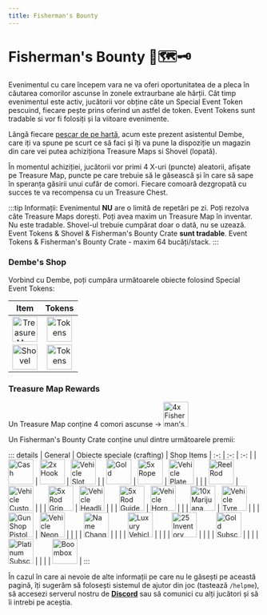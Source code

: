 ```yaml
---
title: Fisherman's Bounty 
---
```


# Fisherman's Bounty 🎣🗺️🗝️  

Evenimentul cu care începem vara ne va oferi oportunitatea de a pleca în căutarea comorilor ascunse în zonele extraurbane ale hărții. Cât timp evenimentul este activ, jucătorii vor obține câte un Special Event Token pescuind, fiecare pește prins oferind un astfel de token. Event Tokens sunt tradable si vor fi folosiți și la viitoare evenimente.

Lângă fiecare [pescar de pe hartă](../jobs/fisherman.md), acum este prezent asistentul Dembe, care iți va spune pe scurt ce să faci și îți va pune la dispoziție un magazin din care vei putea achiziționa Treasure Maps si Shovel (lopată).

În momentul achiziției, jucătorii vor primi 4 X-uri (puncte) aleatorii, afișate pe Treasure Map, puncte pe care trebuie să le găsească și în care să sape în speranța găsirii unui cufăr de comori. Fiecare comoară dezgropată cu succes te va recompensa cu un Treasure Chest.

:::tip Informații:
Evenimentul **NU** are o limită de repetări pe zi. Poți rezolva câte Treasure Maps dorești.
Poți avea maxim un Treasure Map în inventar. Nu este tradable.
Shovel-ul trebuie cumpărat doar o dată, nu se uzează.
Event Tokens & Shovel & Fisherman's Bounty Crate **sunt tradable**.
Event Tokens & Fisherman's Bounty Crate - maxim 64 bucăți/stack.
:::

### Dembe's Shop

Vorbind cu Dembe, poți cumpăra următoarele obiecte folosind Special Event Tokens:

| Item | Tokens |
| :-: | :-: |
| <Image src="https://i.imgur.com/CjvfBdN.png" alt="Treasure Map" width="50" label="Treasure Map" /> | <Image src="https://i.imgur.com/Bfl2sfW.png" alt="Tokens" width="50" label="x64 Tokens" /> |
| <Image src="https://i.imgur.com/c3AHcGs.png" alt="Shovel" width="50" label="Shovel" /> | <Image src="https://i.imgur.com/Bfl2sfW.png" alt="Tokens" width="50" label="x25 Tokens" /> |

### Treasure Map Rewards  

Un Treasure Map conține 4 comori ascunse ->  <Image src="https://i.imgur.com/XXnyUwO.png" alt="4x Fisherman's Bounty Crate" width="50" label="4x Fisherman's Bounty Crate" />

Un Fisherman's Bounty Crate conține unul dintre următoarele premii:

::: details
| General | Obiecte speciale (crafting) | Shop Items
| :-: | :-: | :-: |
| <Image src="https://i.imgur.com/RoA7lEI.png" alt="Cash" width="50" label="$ Cash" /> | <Image src="https://i.imgur.com/Nts90lm.png" alt="2x Hook" width="50" label="2x Hook" /> | <Image src="https://i.imgur.com/5lCArfs.png" alt="Vehicle Slot" width="50" label="Vehicle Slot" /> |
| <Image src="https://i.imgur.com/HW4RdUd.png" alt="Gold" width="50" label="Gold" /> | <Image src="https://i.imgur.com/sADBSSH.png" alt="5x Rope" width="50" label="5x Rope" /> | <Image src="https://i.imgur.com/UV4bXUr.png" alt="Vehicle Plate Ticket" width="50" label="Vehicle Plate Ticket" /> |
| | <Image src="https://i.imgur.com/6maDBiv.png" alt="Reel Rod" width="50" label="Reel Rod" /> | <Image src="https://i.imgur.com/HDc8Xiu.png" alt="Vehicle Custom Color Ticket" width="50" label="Vehicle Custom Color Ticket" /> |
| | <Image src="https://i.imgur.com/bfXWq32.png" alt="5x Rod Grip" width="50" label="5x Rod Grip" /> | <Image src="https://i.imgur.com/9UMVP5j.png" alt="Vehicle Headlights Ticket" width="50" label="Vehicle Headlights Ticket" /> |
| | <Image src="https://i.imgur.com/LAGg1qn.png" alt="5x Rod Guide" width="50" label="5x Rod Guide" /> | <Image src="https://i.imgur.com/N5pWdGf.png" alt="Vehicle Horn Ticket" width="50" label="Vehicle Horn Ticket" /> |
| | <Image src="https://i.imgur.com/5BvJkhB.png" alt="10x Marijuana Joint" width="50" label="10x Marijuana Joint" /> | <Image src="https://i.imgur.com/ouDnrjG.png" alt="Vehicle Tyre Smoke Ticket" width="50" label="Vehicle Tyre Smoke Ticket" /> |
| | <Image src="https://i.imgur.com/vPxrMab.png" alt="GunShop Pistol" width="50" label="GunShop Pistol" /> | <Image src="https://i.imgur.com/OmDEdB1.png" alt="Vehicle Neon Ticket" width="50" label="Vehicle Neon Ticket" /> |
| | | <Image src="https://i.imgur.com/agE3E2g.png" alt="Name Change Ticket" width="50" label="Name Change Ticket" /> |
| | | <Image src="https://i.imgur.com/5lCArfs.png" alt="Luxury Vehicle Ticket" width="50" label="Luxury Vehicle Ticket" /> |
| | | <Image src="https://i.imgur.com/xu36tbx.png" alt="25 Inventory Slots Ticket" width="50" label="25 Inventory Slots Ticket" /> |
| | | <Image src="https://i.imgur.com/mJQezl6.png" alt="Gold Subscription Ticket 1 Month" width="50" label="Gold Subscription Ticket 1 Month" /> |
| | | <Image src="https://i.imgur.com/AoMGcL9.png" alt="Platinum Subscription Ticket 1 Month" width="50" label="Gold Subscription Ticket 1 Month" /> |
| | | <Image src="https://i.imgur.com/6Dl1QjM.png" alt="Boombox" width="50" label="Boombox" /> |
:::


În cazul în care ai nevoie de alte informații pe care nu le găsești pe această pagină, îți sugerăm să folosești sistemul de ajutor din joc (tastează `/helpme`), să accesezi serverul nostru de [**Discord**](https://liberty.mp/discord) sau să comunici cu alți jucători și să îi intrebi pe aceștia.

